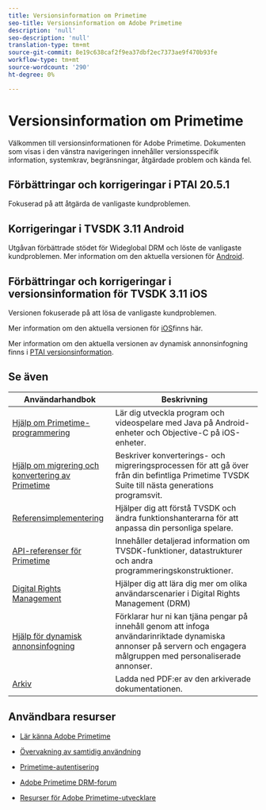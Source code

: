 ```yaml
---
title: Versionsinformation om Primetime
seo-title: Versionsinformation om Adobe Primetime
description: 'null'
seo-description: 'null'
translation-type: tm+mt
source-git-commit: 8e19c638caf2f9ea37dbf2ec7373ae9f470b93fe
workflow-type: tm+mt
source-wordcount: '290'
ht-degree: 0%

---
```



# Versionsinformation om Primetime

Välkommen till versionsinformationen för Adobe Primetime. Dokumenten som visas i den vänstra navigeringen innehåller versionsspecifik information, systemkrav, begränsningar, åtgärdade problem och kända fel.

## Förbättringar och korrigeringar i PTAI 20.5.1

Fokuserad på att åtgärda de vanligaste kundproblemen.

## Korrigeringar i TVSDK 3.11 Android

Utgåvan förbättrade stödet för Wideglobal DRM och löste de vanligaste kundproblemen.
Mer information om den aktuella versionen för [Android](../release-notes/tvsdk-3x-android.md).

## Förbättringar och korrigeringar i versionsinformation för TVSDK 3.11 iOS

Versionen fokuserade på att lösa de vanligaste kundproblemen.

Mer information om den aktuella versionen för [iOS](../release-notes/tvsdk-3x-ios.md)finns här.

Mer information om den aktuella versionen av dynamisk annonsinfogning finns i [PTAI versionsinformation](ptai-19x-release-notes.md).

## Se även

| Användarhandbok | Beskrivning |
|--- |--- |
| [Hjälp om Primetime-programmering](/help/programming/home.md) | Lär dig utveckla program och videospelare med Java på Android-enheter och Objective-C på iOS-enheter. |
| [Hjälp om migrering och konvertering av Primetime](/help/migration-guides/home.md) | Beskriver konverterings- och migreringsprocessen för att gå över från din befintliga Primetime TVSDK Suite till nästa generations programsvit. |
| [Referensimplementering](/help/android-reference-implementation/home.md) | Hjälper dig att förstå TVSDK och ändra funktionshanterarna för att anpassa din personliga spelare. |
| [API-referenser för Primetime](/help/reference/api-references.md) | Innehåller detaljerad information om TVSDK-funktioner, datastrukturer och andra programmeringskonstruktioner. |
| [Digital Rights Management](/help/digital-rights-management/home.md) | Hjälper dig att lära dig mer om olika användarscenarier i Digital Rights Management (DRM) |
| [Hjälp för dynamisk annonsinfogning](/help/dynamic-ad-insertion/home.md) | Förklarar hur ni kan tjäna pengar på innehåll genom att infoga användarinriktade dynamiska annonser på servern och engagera målgruppen med personaliserade annonser. |
| [Arkiv](https://helpx.adobe.com/primetime/archives.html) | Ladda ned PDF:er av den arkiverade dokumentationen. |

## Användbara resurser

* [Lär känna Adobe Primetime](https://www.adobe.com/in/marketing/primetime.html)

* [Övervakning av samtidig användning](https://tve.helpdocsonline.com/concurrency-monitoring-introduction)

* [Primetime-autentisering](https://tve.helpdocsonline.com/home)

* [Adobe Primetime DRM-forum](https://forums.adobe.com/community/adobe_access)

* [Resurser för Adobe Primetime-utvecklare](https://www.adobe.com/devnet/primetime.html)
